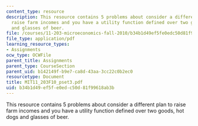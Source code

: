 ```yaml
---
content_type: resource
description: This resource contains 5 problems about consider a different plan to
  raise farm incomes and you have a utility function defined over two goods, hot dogs
  and glasses of beer.
file: /courses/11-203-microeconomics-fall-2010/b34b1d49ef5fe0edc50d81f99618ab3b_MIT11_203F10_pset3.pdf
file_type: application/pdf
learning_resource_types:
- Assignments
ocw_type: OCWFile
parent_title: Assignments
parent_type: CourseSection
parent_uid: b142149f-b9e7-ca8d-43aa-3cc22c0b2ec0
resourcetype: Document
title: MIT11_203F10_pset3.pdf
uid: b34b1d49-ef5f-e0ed-c50d-81f99618ab3b
---
```

This resource contains 5 problems about consider a different plan to raise farm incomes and you have a utility function defined over two goods, hot dogs and glasses of beer.


